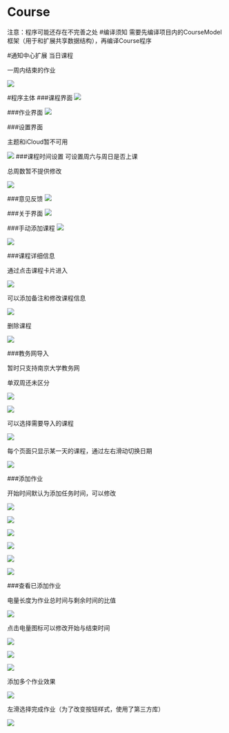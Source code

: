# Course
注意：程序可能还存在不完善之处
#编译须知
需要先编译项目内的CourseModel框架（用于和扩展共享数据结构），再编译Course程序

#通知中心扩展
当日课程

一周内结束的作业

![](http://ww2.sinaimg.cn/mw690/006aOVOTgw1fbrmwyltwoj30ku112dia.jpg)

#程序主体
###课程界面
![](http://ww4.sinaimg.cn/mw690/006aOVOTgw1fbrmwha0g9j30ku112mxp.jpg)

###作业界面
![](http://ww1.sinaimg.cn/mw690/006aOVOTgw1fbrmwhq1g7j30ku112aak.jpg)

###设置界面

主题和iCloud暂不可用

![](http://ww1.sinaimg.cn/mw690/006aOVOTgw1fbrmwjdgolj30ku112t9y.jpg)
###课程时间设置
可设置周六与周日是否上课

总周数暂不提供修改

![](http://ww4.sinaimg.cn/mw690/006aOVOTgw1fbrmwg56lrj30ku112gmh.jpg)

###意见反馈
![](http://ww3.sinaimg.cn/mw690/006aOVOTgw1fbrmwk6fb6j30ku112tb1.jpg)

###关于界面
![](http://ww4.sinaimg.cn/mw690/006aOVOTgw1fbrmwklgp4j30ku112mya.jpg)

###手动添加课程
![](http://ww1.sinaimg.cn/mw690/006aOVOTgw1fbrmwq5rx8j30ku11275y.jpg)

![](http://ww3.sinaimg.cn/mw690/006aOVOTgw1fbrmwnk2gxj30ku112jse.jpg)

###课程详细信息

通过点击课程卡片进入

![](http://ww2.sinaimg.cn/mw690/006aOVOTgw1fbrmwgv0byj30ku112wfw.jpg)

可以添加备注和修改课程信息

![](http://ww2.sinaimg.cn/mw690/006aOVOTgw1fbrmwly8b4j30ku112n08.jpg)

删除课程

![](http://ww4.sinaimg.cn/mw690/006aOVOTgw1fbrmwmxqhnj30ku112763.jpg)

###教务网导入

暂时只支持南京大学教务网

单双周还未区分

![](http://ww2.sinaimg.cn/mw690/006aOVOTgw1fbrmwp6e96j30ku112gmv.jpg)

![](http://ww2.sinaimg.cn/mw690/006aOVOTgw1fbrmwl5072j30ku1120vh.jpg)

可以选择需要导入的课程

![](http://ww3.sinaimg.cn/mw690/006aOVOTgw1fbrmwv33kmj30ku112417.jpg)

每个页面只显示某一天的课程，通过左右滑动切换日期

![](http://ww2.sinaimg.cn/mw690/006aOVOTgw1fbrmwvv9rzj30ku112jst.jpg)

###添加作业

开始时间默认为添加任务时间，可以修改

![](http://ww1.sinaimg.cn/mw690/006aOVOTgw1fbrmwqqa6jj30ku1123zu.jpg)

![](http://ww1.sinaimg.cn/mw690/006aOVOTgw1fbrmws592dj30ku11240g.jpg)

![](http://ww3.sinaimg.cn/mw690/006aOVOTgw1fbrmwrjw6lj30ku112jsz.jpg)

![](http://ww2.sinaimg.cn/mw690/006aOVOTgw1fbrmwscwl2j30ku112gor.jpg)

![](http://ww4.sinaimg.cn/mw690/006aOVOTgw1fbrmwreme9j30ku112diw.jpg)

![](http://ww3.sinaimg.cn/mw690/006aOVOTgw1fbrmwv2p2rj30ku1123zc.jpg)

###查看已添加作业

电量长度为作业总时间与剩余时间的比值

![](http://ww1.sinaimg.cn/mw690/006aOVOTgw1fbrmwtf27yj30ku1123zn.jpg)

点击电量图标可以修改开始与结束时间

![](http://ww1.sinaimg.cn/mw690/006aOVOTgw1fbrmwz2jfej30ku112gna.jpg)

![](http://ww2.sinaimg.cn/mw690/006aOVOTgw1fbrmwwaxepj30ku112jtj.jpg)

![](http://ww1.sinaimg.cn/mw690/006aOVOTgw1fbrmwwzuk7j30ku112mya.jpg)

添加多个作业效果

![](http://ww4.sinaimg.cn/mw690/006aOVOTgw1fbrmwx6msqj30ku112tao.jpg)

左滑选择完成作业（为了改变按钮样式，使用了第三方库）

![](http://ww4.sinaimg.cn/mw690/006aOVOTgw1fbrmwy1seij30ku112abw.jpg)
